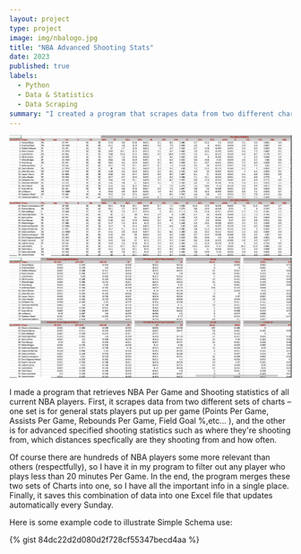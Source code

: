 ```yaml
---
layout: project
type: project
image: img/nbalogo.jpg
title: "NBA Advanced Shooting Stats"
date: 2023
published: true
labels:
  - Python
  - Data & Statistics
  - Data Scraping 
summary: "I created a program that scrapes data from two different charts and combines them, but only retriveing the data from players who meet certain metrics and conditions. "
---
```

<div class="text-center p-4">
  <img width="600px" src="../img/Stats1.jpg" >
 
  <img width="600px" src="../img/Stats2.jpg" >
</div>

I made a program that retrieves NBA Per Game and Shooting statistics of all current NBA players. First, it scrapes data from two different sets of charts – one set is for general stats players put up per game (Points Per Game, Assists Per Game, Rebounds Per Game, Field Goal %,etc... ), and the other is for advanced specified shooting statistics such as where they're shooting from, which distances specfically are they shooting from and how often.

Of course there are hundreds of NBA players some more relevant than others (respectfully), so I have it in my program to filter out any player who plays less than 20 minutes Per Game. In the end, the program merges these two sets of Charts into one, so I have all the important info in a single place. Finally, it saves this combination of data into one Excel file that updates automatically every Sunday. 

Here is some example code to illustrate Simple Schema use:

{% gist 84dc22d2d080d2f728cf55347becd4aa %}
